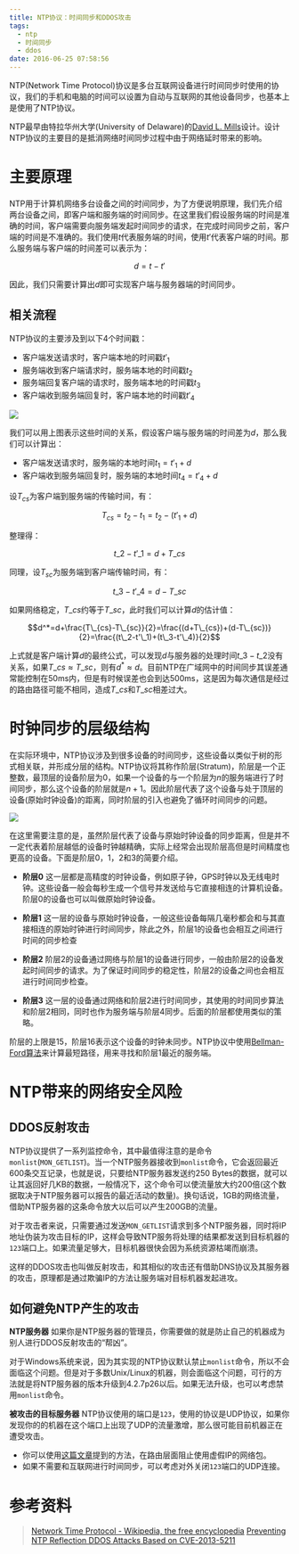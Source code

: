 ```yaml
---
title: NTP协议：时间同步和DDOS攻击
tags:
  - ntp
  - 时间同步
  - ddos
date: 2016-06-25 07:58:56
---
```



NTP(Network Time Protocol)协议是多台互联网设备进行时间同步时使用的协议，我们的手机和电脑的时间可以设置为自动与互联网的其他设备同步，也基本上是使用了NTP协议。

<!-- more -->

NTP最早由特拉华州大学(University of Delaware)的[David L. Mills][david]设计。设计NTP协议的主要目的是抵消网络时间同步过程中由于网络延时带来的影响。

# 主要原理
NTP用于计算机网络多台设备之间的时间同步，为了方便说明原理，我们先介绍两台设备之间，即客户端和服务端的时间同步。在这里我们假设服务端的时间是准确的时间，客户端需要向服务端发起时间同步的请求，在完成时间同步之前，客户端的时间是不准确的。我们使用$t$代表服务端的时间，使用$t'$代表客户端的时间。那么服务端与客户端的时间差可以表示为：

$$d=t-t'$$

因此，我们只需要计算出$d$即可实现客户端与服务器端的时间同步。

## 相关流程
NTP协议的主要涉及到以下4个时间戳：

 - 客户端发送请求时，客户端本地的时间戳$t'_1$
 - 服务端收到客户端请求时，服务端本地的时间戳$t_2$
 - 服务端回复客户端的请求时，服务端本地的时间戳$t_3$
 - 客户端收到服务端回复时，客户端本地的时间戳$t'_4$

![](/uploads/ntp.png)

 我们可以用上图表示这些时间的关系，假设客户端与服务端的时间差为$d$，那么我们可以计算出：
 
 - 客户端发送请求时，服务端的本地时间$t_1=t'_1+d$
 - 客户端收到服务端回复时，服务端的本地时间$t_4=t'_4+d$

设$T_{cs}$为客户端到服务端的传输时间，有：

$$T_{cs}=t_2-t_1=t_2-(t'_1+d)$$

整理得：

$$t\_2-t'\_1=d+T\_{cs}$$

同理，设$T_{sc}$为服务端到客户端传输时间，有：

$$t\_3-t'\_4=d-T\_{sc}$$

如果网络稳定，$T\_{cs}$约等于$T\_{sc}$，此时我们可以计算$d$的估计值：

$$d^*=d+\frac{T\_{cs}-T\_{sc}}{2}=\frac{(d+T\_{cs})+(d-T\_{sc})}{2}=\frac{(t\_2-t'\_1)+(t\_3-t'\_4)}{2}$$

上式就是客户端计算$d$的最终公式，可以发现$d$与服务器的处理时间$t\_3-t\_2$没有关系，如果$T\_{cs} \approx T\_{sc}$，则有$d^{*} \approx d$。目前NTP在广域网中的时间同步其误差通常能控制在50ms内，但是有时候误差也会到达500ms，这是因为每次通信是经过的路由路径可能不相同，造成$T\_{cs}$和$T\_{sc}$相差过大。

# 时钟同步的层级结构
在实际环境中，NTP协议涉及到很多设备的时间同步，这些设备以类似于树的形式相关联，并形成分层的结构。NTP协议将其称作阶层(Stratum)，阶层是一个正整数，最顶层的设备阶层为0，如果一个设备的与一个阶层为$n$的服务端进行了时间同步，那么这个设备的阶层就是$n+1$。因此阶层代表了这个设备与处于顶层的设备(原始时钟设备)的距离，同时阶层的引入也避免了循环时间同步的问题。

![](/uploads/ntp-stratum.png)

在这里需要注意的是，虽然阶层代表了设备与原始时钟设备的同步距离，但是并不一定代表着阶层越低的设备时钟越精确，实际上经常会出现阶层高但是时间精度也更高的设备。下面是阶层0，1，2和3的简要介绍。

 - **阶层0**
这一层都是高精度的时钟设备，例如原子钟，GPS时钟以及无线电时钟。这些设备一般会每秒生成一个信号并发送给与它直接相连的计算机设备。阶层0的设备也可以叫做原始时钟设备。

 - **阶层1**
这一层的设备与原始时钟设备，一般这些设备每隔几毫秒都会和与其直接相连的原始时钟进行时间同步，除此之外，阶层1的设备也会相互之间进行时间的同步检查

 - **阶层2**
阶层2的设备通过网络与阶层1的设备进行同步，一般由阶层2的设备发起时间同步的请求。为了保证时间同步的稳定性，阶层2的设备之间也会相互进行时间同步检查。

 - **阶层3**
这一层的设备通过网络和阶层2进行时间同步，其使用的时间同步算法和阶层2相同，同时也作为服务端与阶层4同步。后面的阶层都使用类似的策略。

阶层的上限是15，阶层16表示这个设备的时钟未同步。NTP协议中使用[Bellman-Ford算法][bf]来计算最短路径，用来寻找和阶层1最近的服务端。

# NTP带来的网络安全风险
## DDOS反射攻击
NTP协议提供了一系列监控命令，其中最值得注意的是命令`monlist`(`MON_GETLIST`)。当一个NTP服务器接收到`monlist`命令，它会返回最近600条交互记录，也就是说，只要给NTP服务器发送约250 Bytes的数据，就可以让其返回好几KB的数据，一般情况下，这个命令可以使流量放大约200倍(这个数据取决于NTP服务器可以报告的最近活动的数量)。换句话说，1GB的网络流量，借助NTP服务器的这条命令放大以后可以产生200GB的流量。

对于攻击者来说，只需要通过发送`MON_GETLIST`请求到多个NTP服务器，同时将IP地址伪装为攻击目标的IP，这样会导致NTP服务将处理的结果都发送到目标机器的`123`端口上。如果流量足够大，目标机器很快会因为系统资源枯竭而崩溃。

这样的DDOS攻击也叫做反射攻击，和其相似的攻击还有借助DNS协议及其服务器的攻击，原理都是通过欺骗IP的方法让服务端对目标机器发起进攻。

## 如何避免NTP产生的攻击
**NTP服务器**
如果你是NTP服务器的管理员，你需要做的就是防止自己的机器成为别人进行DDOS反射攻击的“帮凶”。

对于Windows系统来说，因为其实现的NTP协议默认禁止`monlist`命令，所以不会面临这个问题。但是对于多数Unix/Linux的机器，则会面临这个问题，可行的方法就是将NTP服务器的版本升级到4.2.7p26以后。如果无法升级，也可以考虑禁用`monlist`命令。

**被攻击的目标服务器**
NTP协议使用的端口是`123`，使用的协议是UDP协议，如果你发现你的的机器在这个端口上出现了UDP的流量激增，那么很可能目前机器正在遭受攻击。

- 你可以使用[这篇文章](http://tools.ietf.org/html/bcp38)提到的方法，在路由层面阻止使用虚假IP的网络包。
- 如果不需要和互联网进行时间同步，可以考虑对外关闭`123`端口的UDP连接。


# 参考资料
> [Network Time Protocol - Wikipedia, the free encyclopedia](https://en.m.wikipedia.org/wiki/Network_Time_Protocol)
> [Preventing NTP Reflection DDOS Attacks Based on CVE-2013-5211](http://www.acunetix.com/blog/articles/ntp-reflection-ddos-attacks/)

[david]: https://en.m.wikipedia.org/wiki/David_L._Mills
[bf]: https://en.m.wikipedia.org/wiki/Bellman%E2%80%93Ford_algorithm
